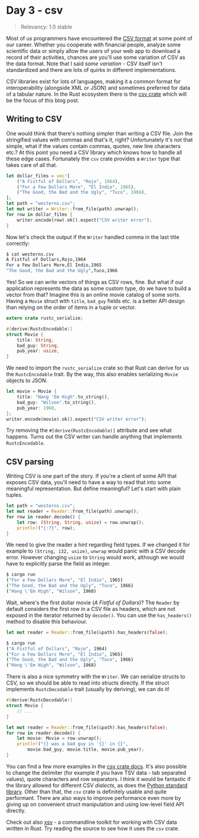 # Day 3 - csv

> Relevancy: 1.0 stable

Most of us programmers have encountered the [CSV format](http://en.wikipedia.org/wiki/Comma-separated_values) at some point of our career. Whether you cooperate with financial people, analyze some scientific data or simply allow the users of your web app to download a record of their activities, chances are you'll use some variation of CSV as the data format. Note that I said *some variation* - CSV itself isn't standardized and there are lots of quirks in different implementations.

CSV libraries exist for lots of languages, making it a common format for interoperability (alongside XML or JSON) and sometimes preferred for data of a tabular nature. In the Rust ecosystem there is the [csv crate](https://crates.io/crates/csv) which will be the focus of this blog post.

Writing to CSV
--------------

One would think that there's nothing simpler than writing a CSV file. Join the stringified values with commas and that's it, right? Unfortunately it's not that simple, what if the values contain commas, quotes, new line characters etc.? At this point you need a CSV library which knows how to handle all these edge cases. Fortunately the `csv` crate provides a `Writer` type that takes care of all that.

```rust
let dollar_films = vec![
    ("A Fistful of Dollars", "Rojo", 1964),
    ("For a Few Dollars More", "El Indio", 1965),
    ("The Good, the Bad and the Ugly", "Tuco", 1966),
];
let path = "westerns.csv";
let mut writer = Writer::from_file(path).unwrap();
for row in dollar_films {
    writer.encode(row).ok().expect("CSV writer error");
}
```

Now let's check the output if the `Writer` handled comma in the last title correctly:

```sh
$ cat westerns.csv
A Fistful of Dollars,Rojo,1964
For a Few Dollars More,El Indio,1965
"The Good, the Bad and the Ugly",Tuco,1966
```

Yes! So we can write vectors of things as CSV rows, fine. But what if our application represents the data as some custom type, do we have to build a vector from that? Imagine this is an online movie catalog of some sorts. Having a `Movie` struct with `title`, `bad_guy` fields etc. is a better API design than relying on the order of items in a tuple or vector.

```rust
extern crate rustc_serialize;

#[derive(RustcEncodable)]
struct Movie {
    title: String,
    bad_guy: String,
    pub_year: usize,
}
```

We need to import the `rustc_serialize` crate so that Rust can derive for us the `RustcEncodable` trait. By the way, this also enables serializing `Movie` objects to JSON.

```rust
let movie = Movie {
    title: "Hang 'Em High".to_string(),
    bad_guy: "Wilson".to_string(),
    pub_year: 1968,
};
writer.encode(movie).ok().expect("CSV writer error");
```

Try removing the `#[derive(RustcEncodable)]` attribute and see what happens. Turns out the CSV writer can handle anything that implements `RustcEncodable`.

CSV parsing
-----------

Writing CSV  is one part of the story. If you're a client of some API that exposes CSV data, you'll need to have a way to read that into some meaningful representation. But define meaningful? Let's start with plain tuples.

```rust
let path = "westerns.csv";
let mut reader = Reader::from_file(path).unwrap();
for row in reader.decode() {
    let row: (String, String, usize) = row.unwrap();
    println!("{:?}", row);
}
```

We need to give the reader a hint regarding field types. If we changed it for example to `(String, i32, usize)`, `unwrap` would panic with a CSV decode error. However changing `usize` to `String` would work, although we would have to explicitly parse the field as integer.

```sh
$ cargo run
("For a Few Dollars More", "El Indio", 1965)
("The Good, the Bad and the Ugly", "Tuco", 1966)
("Hang \'Em High", "Wilson", 1968)
```

Wait, where's the first dollar movie (*A Fistful of Dollars*)? The `Reader` by default considers the first row in a CSV file as headers, which are not exposed in the iterator returned by `decode()`. You can use the `has_headers()` method to disable this behaviour.

```rust
let mut reader = Reader::from_file(&path).has_headers(false);
```

```sh
$ cargo run
("A Fistful of Dollars", "Rojo", 1964)
("For a Few Dollars More", "El Indio", 1965)
("The Good, the Bad and the Ugly", "Tuco", 1966)
("Hang \'Em High", "Wilson", 1968)
```

There is also a nice symmetry with the `Writer`. We can serialize structs to CSV, so we should be able to read into structs directly. If the struct implements `RustcDecodable` trait (usually by deriving), we can do it!

```rust
#[derive(RustcDecodable)]
struct Movie {
    // ...
}

let mut reader = Reader::from_file(&path).has_headers(false);
for row in reader.decode() {
    let movie: Movie = row.unwrap();
    println!("{} was a bad guy in '{}' in {}",
        movie.bad_guy, movie.title, movie.pub_year);
}
```

You can find a few more examples in the [csv crate docs](http://burntsushi.net/rustdoc/csv/). It's also possible to change the delimiter (for example if you have TSV data - tab separated values), quote characters and row separators. I think it would be fantastic if the library allowed for different CSV *dialects*, as does the [Python standard library](https://docs.python.org/3.4/library/csv.html#csv-fmt-params). Other than that, the `csv` crate is definitely usable and quite performant. There are also ways to improve performance even more by giving up on convenient struct manipulation and using low-level field API directly.

Check out also [xsv](https://github.com/BurntSushi/xsv) - a commandline toolkit for working with CSV data written in Rust. Try reading the source to see how it uses the `csv` crate.
